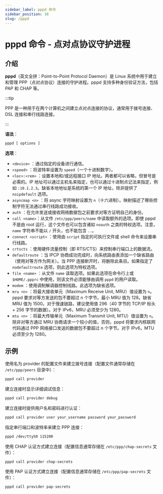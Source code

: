```yaml
---
sidebar_label: pppd 命令
sidebar_position: 38
slug: /pppd
---
```


# pppd 命令 - 点对点协议守护进程



## 介绍

**pppd**（英文全拼：Point-to-Point Protocol Daemon）是 Linux 系统中用于建立和管理 PPP（点对点协议）连接的守护进程。pppd 支持多种身份验证方法，包括 PAP 和 CHAP 等。

:::tip

PPP 是一种用于在两个计算机之间建立点对点连接的协议，通常用于拨号连接、DSL 连接和串行线路连接。

:::

**语法**：

```bash
pppd [ options ]
```

**选项**：

- `<device>` ：通过指定的设备进行通信。
- `<speed>` ：将波特率设置为 `speed`（一个十进制数字）。
- `<loc>:<rem>` ：设置本地和/或远程接口 IP 地址。两者都可以省略，但冒号是必需的。IP 地址可以通过主机名来指定，也可以通过十进制点记法来指定，例如 `:10.1.2.3`。缺省本地地址是系统的第一个 IP 地址，除非提供了 `noipdefault` 选项。
- `asyncmap <n>` ：将 async 字符映射设置为 `n`（十六进制）。映射描述了哪些控制字符无法通过串行线路成功接收。
- `auth` ：在允许发送或接收网络数据包之前要求对等方证明自己的身份。
- `call <name>`：从文件 `/etc/ppp/peers/name` 中读取额外的选项。即使 pppd 不是由 root 运行，这个文件也可以包含诸如 `noauth` 之类的特权选项。注意，`name` 字符串不能以 `/` 开头，也不能包含 `..`。
- `connect <script>` ：使用由 `script` 指定的可执行文件或 shell 命令来设置串行线路。
- `crtscts` ：使用硬件流量控制（即 RTS/CTS）来控制串行端口上的数据流。
- `defaultroute` ：当 IPCP 协商成功完成时，向系统路由表添加一个缺省路由（使用对等方作为网关）。当 PPP 连接断开时，将删除此条目。如果指定了 `nodefaultroute` 选项，则此选项为特权选项。
- `file <name>` ：从文件 `name` 读取选项。如果此选项在命令行上或 `$HOME/.ppprc` 中使用，则该文件必须能够由调用 `pppd` 的用户读取。
- `modem` ：使用调制解调器控制线路。此选项为缺省选项。
- `mru <n>` ：将最大接收单元（Maximum Receive Unit, MRU）值设置为 `n`。pppd 要求对等方发送的包不要超过 n 个字节。最小 MRU 值为 128。缺省 MRU 值为 1500。对于慢速链路，建议使用值 296（40 字节的 TCP/IP 标头 + 256 字节的数据）。对于 IPv6，MRU 必须至少为 1280。
- `mtu <n>` ：将最大传输单元（Maximum Transmit Unit, MTU）值设置为 `n`。除非对等方通过 MRU 协商请求一个较小的值，否则，pppd 将要求内核联网代码通过 PPP 网络接口发送的数据包不要超过 n 个字节。对于 IPv6，MTU 必须至少为 1280。



## 示例

使用名为 provider 的配置文件来建立拨号连接（配置文件通常存储在 ` /etc/ppp/peers` 目录中）：

```bash
pppd call provider
```

建立连接时显示详细调试信息：

```bash
pppd call provider debug
```

建立连接时提供用户名和密码进行认证：

```bash
pppd call provider user your_username password your_password
```

指定串行端口和波特率来建立 PPP 连接：

```bash
pppd /dev/ttyS0 115200
```

使用 CHAP 认证方式建立连接（配置信息通常存储在 `/etc/ppp/chap-secrets` 文件）：

```bash
pppd call provider chap-secrets
```

使用 PAP 认证方式建立连接（配置信息通常存储在 `/etc/ppp/pap-secrets` 文件）：

```bash
pppd call provider pap-secrets
```

